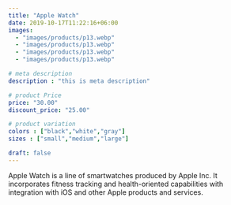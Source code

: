 ```yaml
---
title: "Apple Watch"
date: 2019-10-17T11:22:16+06:00
images: 
  - "images/products/p13.webp"
  - "images/products/p13.webp"
  - "images/products/p13.webp"
  - "images/products/p13.webp"

# meta description
description : "this is meta description"

# product Price
price: "30.00"
discount_price: "25.00"

# product variation
colors : ["black","white","gray"]
sizes : ["small","medium","large"]

draft: false
---
```


Apple Watch is a line of smartwatches produced by Apple Inc. It incorporates fitness tracking and health-oriented capabilities with integration with iOS and other Apple products and services.
